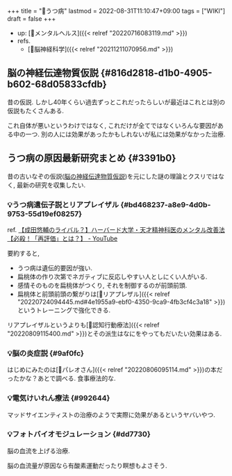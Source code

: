 +++
title = "📝うつ病"
lastmod = 2022-08-31T11:10:47+09:00
tags = ["WIKI"]
draft = false
+++

-   up: [🔖メンタルヘルス]({{< relref "20220716083119.md" >}})
-   refs.
    -   [🔖脳神経科学]({{< relref "20211211070956.md" >}})


## 脳の神経伝達物質仮説 {#816d2818-d1b0-4905-b602-68d05833cfdb}

昔の仮説. しかし40年くらい過去ずっとこれだったらしいが最近はこれとは別の仮説もたくさんある.

これ自体が悪いというわけではなく, これだけが全てではなくいろんな要因がある中の一つ. 別の人には効果があったかもしれないが私には効果がなかった治療.


## うつ病の原因最新研究まとめ {#3391b0}

昔の古いなぞの仮説([脳の神経伝達物質仮説](#816d2818-d1b0-4905-b602-68d05833cfdb))を元にした謎の理論とクスリではなく, 最新の研究を収集したい.


### 💡うつ病遺伝子説とリアプレイザル {#bd468237-a8e9-4d0b-9753-55d19ef08257}

ref. [【成田悠輔のライバル？】ハーバード大学・天才精神科医のメンタル改善法【必殺！「再評価」とは？】 - YouTube](https://www.youtube.com/watch?v=cfPtQAA-i54&t=1s)

要約すると,

-   うつ病は遺伝的要因が強い.
-   扁桃体の作り次第でネガティブに反応しやすい人としにくい人がいる.
-   感情そのものを扁桃体がつくり, それを制御するのが前頭前頭.
-   扁桃体と前頭前頭の繋がりは[📝リアプレザル]({{< relref "20220724094445.md#4e1955a9-ebf0-4350-9ca9-4fb3cf4c3a18" >}})というトレーニングで強化できる.

リアプレイザルというよりも[📝認知行動療法]({{< relref "20220809115400.md" >}})とその派生はなにをやってもだいたい効果はある.


### 💡脳の炎症説 {#9af0fc}

はじめにみたのは[👨パレオさん]({{< relref "20220806095114.md" >}})の本だったかな？あとで調べる. 食事療法的な.


### 💡電気けいれん療法 {#992644}

マッドサイエンティストの治療のようで実際に効果があるというヤバいやつ.


### 💡フォトバイオモジュレーション {#dd7730}

脳の血流を上げる治療.

脳の血流量が原因なら有酸素運動だったり瞑想もよさそう.
